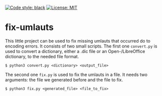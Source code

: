 [![Code style: black](https://img.shields.io/badge/code%20style-black-000000.svg)](https://github.com/psf/black)  [![License: MIT](https://img.shields.io/badge/License-MIT-yellow.svg)](https://opensource.org/licenses/MIT)

# fix-umlauts

This little project can be used to fix missing umlauts that occurred do to encoding errors. It consists of two small scripts. The first one `convert.py` is used to convert a dictionary, either a .dic file or an Open-/LibreOffice dictionary, to the needed file format.

```
$ python3 convert.py <dictionary> <output_file>
```

The second one `fix.py` is used to fix the umlauts in a file. It needs two arguments: the file we generated before and the file to fix.

```
$ python3 fix.py <generated_file> <file_to_fix>
```
